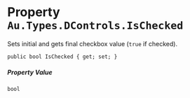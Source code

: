 # Property `Au.Types.DControls.IsChecked`

Sets initial and gets final checkbox value (`true` if checked).

```
public bool IsChecked { get; set; }
```

##### Property Value

`bool`